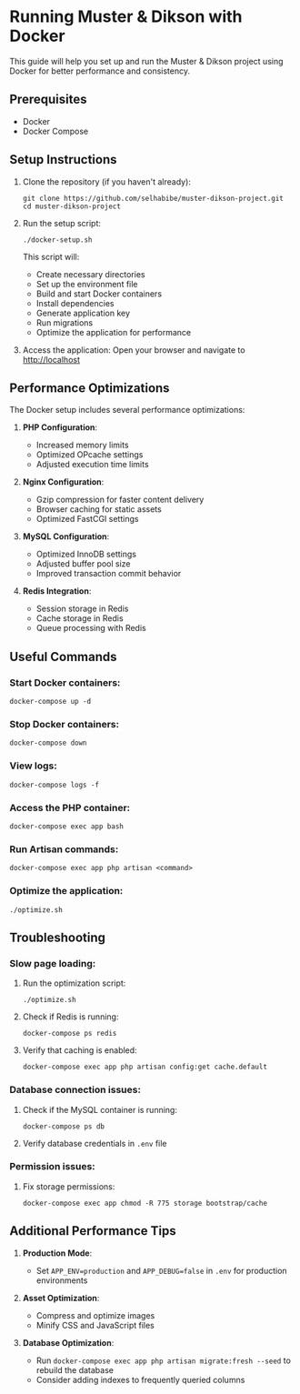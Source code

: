 # Running Muster & Dikson with Docker

This guide will help you set up and run the Muster & Dikson project using Docker for better performance and consistency.

## Prerequisites

- Docker
- Docker Compose

## Setup Instructions

1. Clone the repository (if you haven't already):
   ```
   git clone https://github.com/selhabibe/muster-dikson-project.git
   cd muster-dikson-project
   ```

2. Run the setup script:
   ```
   ./docker-setup.sh
   ```
   This script will:
   - Create necessary directories
   - Set up the environment file
   - Build and start Docker containers
   - Install dependencies
   - Generate application key
   - Run migrations
   - Optimize the application for performance

3. Access the application:
   Open your browser and navigate to [http://localhost](http://localhost)

## Performance Optimizations

The Docker setup includes several performance optimizations:

1. **PHP Configuration**:
   - Increased memory limits
   - Optimized OPcache settings
   - Adjusted execution time limits

2. **Nginx Configuration**:
   - Gzip compression for faster content delivery
   - Browser caching for static assets
   - Optimized FastCGI settings

3. **MySQL Configuration**:
   - Optimized InnoDB settings
   - Adjusted buffer pool size
   - Improved transaction commit behavior

4. **Redis Integration**:
   - Session storage in Redis
   - Cache storage in Redis
   - Queue processing with Redis

## Useful Commands

### Start Docker containers:
```
docker-compose up -d
```

### Stop Docker containers:
```
docker-compose down
```

### View logs:
```
docker-compose logs -f
```

### Access the PHP container:
```
docker-compose exec app bash
```

### Run Artisan commands:
```
docker-compose exec app php artisan <command>
```

### Optimize the application:
```
./optimize.sh
```

## Troubleshooting

### Slow page loading:
1. Run the optimization script:
   ```
   ./optimize.sh
   ```

2. Check if Redis is running:
   ```
   docker-compose ps redis
   ```

3. Verify that caching is enabled:
   ```
   docker-compose exec app php artisan config:get cache.default
   ```

### Database connection issues:
1. Check if the MySQL container is running:
   ```
   docker-compose ps db
   ```

2. Verify database credentials in `.env` file

### Permission issues:
1. Fix storage permissions:
   ```
   docker-compose exec app chmod -R 775 storage bootstrap/cache
   ```

## Additional Performance Tips

1. **Production Mode**:
   - Set `APP_ENV=production` and `APP_DEBUG=false` in `.env` for production environments

2. **Asset Optimization**:
   - Compress and optimize images
   - Minify CSS and JavaScript files

3. **Database Optimization**:
   - Run `docker-compose exec app php artisan migrate:fresh --seed` to rebuild the database
   - Consider adding indexes to frequently queried columns

